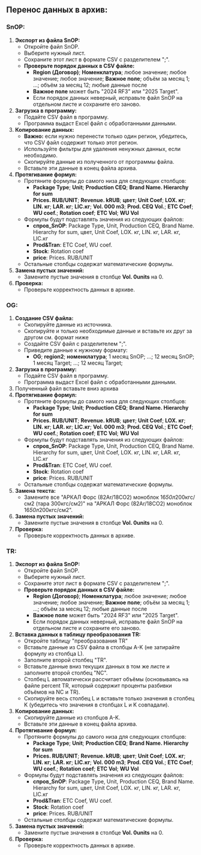 ## Перенос данных в архив:

### SnOP:

1. **Экспорт из файла SnOP:**
    * Откройте файл SnOP.
    * Выберите нужный лист.
    * Сохраните этот лист в формате CSV с разделителем ";".
    * **Проверьте порядок данных в CSV файле:**
        * **Region (Договор)**; **Номенклатура**; любое значение; любое значение; любое значение; **Важное поле**; объём за месяц 1; ...; объём за месяц 12; любые данные после
        * **Важное поле** может быть "2024 RF3" или "2025 Target".
        * Если порядок данных неверный, исправьте файл SnOP на отдельном листе и сохраните его заново.
2. **Загрузка в программу:**
    * Подайте CSV файл в программу.
    * Программа выдаст Excel файл с обработанными данными.
3. **Копирование данных:**
    * **Важно:** если нужно перенести только один регион, убедитесь, что CSV файл содержит только этот регион.
    * Используйте фильтры для удаления ненужных данных, если необходимо.
    * Скопируйте данные из полученного от программы файла.
    * Вставьте эти данные в конец файла архива.
4. **Протягивание формул:**
    * Протяните формулы до самого низа для следующих столбцов:
        * **Package Type**; **Unit**; **Production CEQ**; **Brand Name. Hierarchy for sum**
        * **Prices. RUB/UNIT**; **Revenue. kRUB**; **цвет**; **Unit Coef**; **LOX. кг**; **LIN. кг**; **LAR. кг**; **LIC.кг**; **Vol. 000 m3**; **Prod. CEQ Vol.**; **ETC Coef**; **WU coef.**; **Rotation coef**; **ETC Vol**; **WU Vol**
    * Формулы будут подставлять значения из следующих файлов:
        * **спров_SnOP**: Package Type, Unit, Production CEQ, Brand Name. Hierarchy for sum, цвет, Unit Coef, LOX. кг, LIN. кг, LAR. кг, LIC.кг
        * **Prod&Tran**: ETC Coef, WU coef.
        * **Stock**: Rotation coef
        * **price**: Prices. RUB/UNIT
    * Остальные столбцы содержат математические формулы.
5. **Замена пустых значений:**
    * Замените пустые значения в столбце **Vol. 0units** на 0.
6. **Проверка:**
    * Проверьте корректность данных в архиве.

### OG:

1. **Создание CSV файла:**
    * Скопируйте данные из источника.
    * Скопируйте и только необходимые данные и вставьте их друг за другом см. формат ниже
    * Создайте CSV файл с разделителем ";".
    * Приведите данные к нужному формату:
        * **OG**; **region2**; **номенклатура**; 1 месяц SnOP; ...; 12 месяц SnOP; 1 месяц Target; ...; 12 месяц Target;
2. **Загрузка в программу:**
    * Подайте CSV файл в программу.
    * Программа выдаст Excel файл с обработанными данными.
3. Полученный файл вставьте вниз архива
4. **Протягивание формул:**
    * Протяните формулы до самого низа для следующих столбцов:
        * **Package Type**; **Unit**; **Production CEQ**; **Brand Name. Hierarchy for sum**
        * **Prices. RUB/UNIT**; **Revenue. kRUB**; **цвет**; **Unit Coef**; **LOX. кг**; **LIN. кг**; **LAR. кг**; **LIC.кг**; **Vol. 000 m3**; **Prod. CEQ Vol.**; **ETC Coef**; **WU coef.**; **Rotation coef**; **ETC Vol**; **WU Vol**
    * Формулы будут подставлять значения из следующих файлов:
        * **спров_SnOP**: Package Type, Unit, Production CEQ, Brand Name. Hierarchy for sum, цвет, Unit Coef, LOX. кг, LIN. кг, LAR. кг, LIC.кг
        * **Prod&Tran**: ETC Coef, WU coef.
        * **Stock**: Rotation coef
        * **price**: Prices. RUB/UNIT
    * Остальные столбцы содержат математические формулы.
5. **Замена текста:**
    * Замените все "АРКАЛ Форс (82Ar/18CO2) моноблок 16*50л*200кгс/см2 (тара 300кгс/см2)" на "АРКАЛ Форс (82Ar/18CO2) моноблок 16*50л*200кгс/см2".
6. **Замена пустых значений:**
    * Замените пустые значения в столбце **Vol. 0units** на 0.
7. **Проверка:**
    * Проверьте корректность данных в архиве.

### TR:

1. **Экспорт из файла SnOP:**
    * Откройте файл SnOP.
    * Выберите нужный лист.
    * Сохраните этот лист в формате CSV с разделителем ";".
    * **Проверьте порядок данных в CSV файле:**
        * **Region (Договор)**; **Номенклатура**; любое значение; любое значение; любое значение; **Важное поле**; объём за месяц 1; ...; объём за месяц 12; любые данные после
        * **Важное поле** может быть "2024 RF3" или "2025 Target".
        * Если порядок данных неверный, исправьте файл SnOP на отдельном листе и сохраните его заново.
2. **Вставка данных в таблицу преобразования TR:**
    * Откройте таблицу "преобразования TR"
    * Вставьте данные из CSV файла в столбцы A-K (не затирайте формулу из столбца L).
    * Заполните второй столбец "TR".
    * Вставьте данные вниз текущих данных в том же листе и заполните второй столбец "NC".
    * Столбец L автоматически рассчитает объёмы (основываясь на файле percent TR, который содержит проценты разбивки объёмов на NC и TR).
    * Скопируйте весь столбец L и вставьте только значения в столбец K (убедитесь что значения в столбцах L и K совпадали).
3. **Копирование данных:**
    * Скопируйте данные из столбцов A-K.
    * Вставьте эти данные в конец файла архива.
4. **Протягивание формул:**
    * Протяните формулы до самого низа для следующих столбцов:
        * **Package Type**; **Unit**; **Production CEQ**; **Brand Name. Hierarchy for sum**
        * **Prices. RUB/UNIT**; **Revenue. kRUB**; **цвет**; **Unit Coef**; **LOX. кг**; **LIN. кг**; **LAR. кг**; **LIC.кг**; **Vol. 000 m3**; **Prod. CEQ Vol.**; **ETC Coef**; **WU coef.**; **Rotation coef**; **ETC Vol**; **WU Vol**
    * Формулы будут подставлять значения из следующих файлов:
        * **спров_SnOP**: Package Type, Unit, Production CEQ, Brand Name. Hierarchy for sum, цвет, Unit Coef, LOX. кг, LIN. кг, LAR. кг, LIC.кг
        * **Prod&Tran**: ETC Coef, WU coef.
        * **Stock**: Rotation coef
        * **price**: Prices. RUB/UNIT
    * Остальные столбцы содержат математические формулы.
5. **Замена пустых значений:**
    * Замените пустые значения в столбце **Vol. 0units** на 0.
6. **Проверка:**
    * Проверьте корректность данных в архиве.
